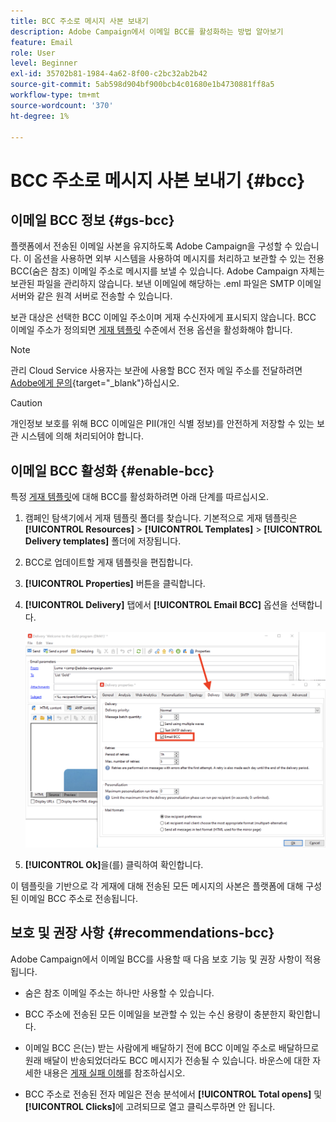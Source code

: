 ```yaml
---
title: BCC 주소로 메시지 사본 보내기
description: Adobe Campaign에서 이메일 BCC를 활성화하는 방법 알아보기
feature: Email
role: User
level: Beginner
exl-id: 35702b81-1984-4a62-8f00-c2bc32ab2b42
source-git-commit: 5ab598d904bf900bcb4c01680e1b4730881ff8a5
workflow-type: tm+mt
source-wordcount: '370'
ht-degree: 1%

---
```


# BCC 주소로 메시지 사본 보내기 {#bcc}

<!--
>[!NOTE]
>
>This capability is available starting Campaign v8.3. To check your version, refer to [this section](../start/compatibility-matrix.md#how-to-check-your-campaign-version-and-buildversion)-->

## 이메일 BCC 정보 {#gs-bcc}

플랫폼에서 전송된 이메일 사본을 유지하도록 Adobe Campaign을 구성할 수 있습니다. 이 옵션을 사용하면 외부 시스템을 사용하여 메시지를 처리하고 보관할 수 있는 전용 BCC(숨은 참조) 이메일 주소로 메시지를 보낼 수 있습니다.
Adobe Campaign 자체는 보관된 파일을 관리하지 않습니다. 보낸 이메일에 해당하는 .eml 파일은 SMTP 이메일 서버와 같은 원격 서버로 전송할 수 있습니다.

보관 대상은 선택한 BCC 이메일 주소이며 게재 수신자에게 표시되지 않습니다. BCC 이메일 주소가 정의되면 [게재 템플릿](create-templates.md) 수준에서 전용 옵션을 활성화해야 합니다.

>[!NOTE]
>
>관리 Cloud Service 사용자는 보관에 사용할 BCC 전자 메일 주소를 전달하려면 [Adobe에게 문의](../start/campaign-faq.md#support){target="_blank"}하십시오.

>[!CAUTION]
>
>개인정보 보호를 위해 BCC 이메일은 PII(개인 식별 정보)를 안전하게 저장할 수 있는 보관 시스템에 의해 처리되어야 합니다.


## 이메일 BCC 활성화 {#enable-bcc}

특정 [게재 템플릿](create-templates.md)에 대해 BCC를 활성화하려면 아래 단계를 따르십시오.

1. 캠페인 탐색기에서 게재 템플릿 폴더를 찾습니다. 기본적으로 게재 템플릿은 **[!UICONTROL Resources]** > **[!UICONTROL Templates]** > **[!UICONTROL Delivery templates]** 폴더에 저장됩니다.
1. BCC로 업데이트할 게재 템플릿을 편집합니다.
1. **[!UICONTROL Properties]** 버튼을 클릭합니다.
1. **[!UICONTROL Delivery]** 탭에서 **[!UICONTROL Email BCC]** 옵션을 선택합니다.

   ![](assets/email-bcc.png)

1. **[!UICONTROL Ok]**&#x200B;을(를) 클릭하여 확인합니다.

이 템플릿을 기반으로 각 게재에 대해 전송된 모든 메시지의 사본은 플랫폼에 대해 구성된 이메일 BCC 주소로 전송됩니다.

## 보호 및 권장 사항 {#recommendations-bcc}

Adobe Campaign에서 이메일 BCC를 사용할 때 다음 보호 기능 및 권장 사항이 적용됩니다.

* 숨은 참조 이메일 주소는 하나만 사용할 수 있습니다.

* BCC 주소에 전송된 모든 이메일을 보관할 수 있는 수신 용량이 충분한지 확인합니다.

* 이메일 BCC <!--with Enhanced MTA-->은(는) 받는 사람에게 배달하기 전에 BCC 이메일 주소로 배달하므로 원래 배달이 반송되었더라도 BCC 메시지가 전송될 수 있습니다. 바운스에 대한 자세한 내용은 [게재 실패 이해](delivery-failures.md)를 참조하십시오.

* BCC 주소로 전송된 전자 메일은 전송 분석에서 **[!UICONTROL Total opens]** 및 **[!UICONTROL Clicks]**&#x200B;에 고려되므로 열고 클릭스루하면 안 됩니다.

<!--Only successfully sent emails are taken in account, bounces are not.-->

